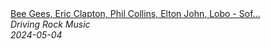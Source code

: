 <!--2024-05-04 01:23:37-->
<div class="yb">
  <a class="nodecor" href="/index.html?rok/bee_gees_eric_clapton_phil_collins_elton_john_lobo_-_soft_rock_best_songs_ever">
    <img class="preview" data-videoid="jyJwZmZxL6M" src="https://i3.ytimg.com/vi/jyJwZmZxL6M/hqdefault.jpg" align="middle" alt="">
  </a>
  <div class="inlbl text">
    <a class="nodecor" href="/index.html?rok/bee_gees_eric_clapton_phil_collins_elton_john_lobo_-_soft_rock_best_songs_ever">Bee Gees, Eric Clapton, Phil Collins, Elton John, Lobo - Sof...</a><br>
    <i class="smaller2">Driving Rock Music</i><br>
    <i class="smaller3">2024-05-04</i>
  </div>
</div>
